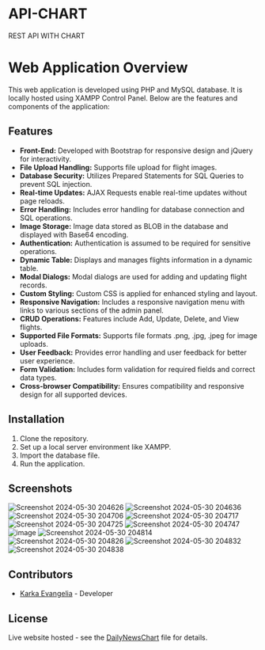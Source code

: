 # API-CHART
REST API WITH CHART


# Web Application Overview

This web application is developed using PHP and MySQL database. It is locally hosted using XAMPP Control Panel. Below are the features and components of the application:

## Features

- **Front-End:** Developed with Bootstrap for responsive design and jQuery for interactivity.
- **File Upload Handling:** Supports file upload for flight images.
- **Database Security:** Utilizes Prepared Statements for SQL Queries to prevent SQL injection.
- **Real-time Updates:** AJAX Requests enable real-time updates without page reloads.
- **Error Handling:** Includes error handling for database connection and SQL operations.
- **Image Storage:** Image data stored as BLOB in the database and displayed with Base64 encoding.
- **Authentication:** Authentication is assumed to be required for sensitive operations.
- **Dynamic Table:** Displays and manages flights information in a dynamic table.
- **Modal Dialogs:** Modal dialogs are used for adding and updating flight records.
- **Custom Styling:** Custom CSS is applied for enhanced styling and layout.
- **Responsive Navigation:** Includes a responsive navigation menu with links to various sections of the admin panel.
- **CRUD Operations:** Features include Add, Update, Delete, and View flights.
- **Supported File Formats:** Supports file formats .png, .jpg, .jpeg for image uploads.
- **User Feedback:** Provides error handling and user feedback for better user experience.
- **Form Validation:** Includes form validation for required fields and correct data types.
- **Cross-browser Compatibility:** Ensures compatibility and responsive design for all supported devices.

## Installation

1. Clone the repository.
2. Set up a local server environment like XAMPP.
3. Import the database file.
4. Run the application.

## Screenshots
![Screenshot 2024-05-30 204626](https://github.com/evakarka/API-CHART/assets/126707187/1507c02e-a546-483a-99fb-638f59f0527f)
![Screenshot 2024-05-30 204636](https://github.com/evakarka/API-CHART/assets/126707187/93d70bc9-dee8-4146-a83d-d63aaa85af33)
![Screenshot 2024-05-30 204706](https://github.com/evakarka/API-CHART/assets/126707187/b91ac173-027c-4c37-9ad9-3337e79558fa)
![Screenshot 2024-05-30 204717](https://github.com/evakarka/API-CHART/assets/126707187/258f9e16-d38a-4cae-83d4-66e2b28ed98f)
![Screenshot 2024-05-30 204725](https://github.com/evakarka/API-CHART/assets/126707187/e1cfad3f-1857-448f-860f-b2385323dc27)
![Screenshot 2024-05-30 204747](https://github.com/evakarka/API-CHART/assets/126707187/4f2bf262-b34f-40e1-a48a-e67261f24fb3)
![image](https://github.com/evakarka/API-CHART/assets/126707187/f66aea35-6edd-4e01-b5b8-0d8c63dfc7fe)
![Screenshot 2024-05-30 204814](https://github.com/evakarka/API-CHART/assets/126707187/3245e233-86dd-4073-837d-5f26d71e4a28)
![Screenshot 2024-05-30 204826](https://github.com/evakarka/API-CHART/assets/126707187/b464d9be-c22b-49de-a32a-87a4c4ff22df)
![Screenshot 2024-05-30 204832](https://github.com/evakarka/API-CHART/assets/126707187/589d954e-f622-4186-b493-94ba29c68166)
![Screenshot 2024-05-30 204838](https://github.com/evakarka/API-CHART/assets/126707187/1f09fef6-4817-416b-8ee2-5c15fc6304ef)


## Contributors
- [Karka Evangelia](https://github.com/evakarka) - Developer


## License
Live website hosted - see the [DailyNewsChart](https://dailynewschart.000webhostapp.com/front-end/index.php) file for details.
